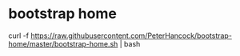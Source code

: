 bootstrap home
==============

curl -f https://raw.githubusercontent.com/PeterHancock/bootstrap-home/master/bootstrap-home.sh | bash
